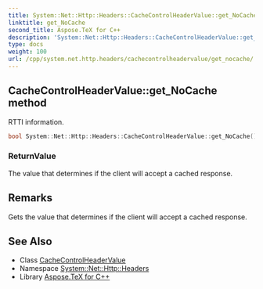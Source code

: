 ```yaml
---
title: System::Net::Http::Headers::CacheControlHeaderValue::get_NoCache method
linktitle: get_NoCache
second_title: Aspose.TeX for C++
description: 'System::Net::Http::Headers::CacheControlHeaderValue::get_NoCache method. RTTI information in C++.'
type: docs
weight: 100
url: /cpp/system.net.http.headers/cachecontrolheadervalue/get_nocache/
---
```

## CacheControlHeaderValue::get_NoCache method


RTTI information.

```cpp
bool System::Net::Http::Headers::CacheControlHeaderValue::get_NoCache()
```


### ReturnValue

The value that determines if the client will accept a cached response.
## Remarks


Gets the value that determines if the client will accept a cached response. 
## See Also

* Class [CacheControlHeaderValue](../)
* Namespace [System::Net::Http::Headers](../../)
* Library [Aspose.TeX for C++](../../../)
